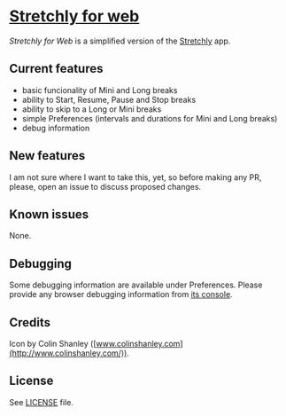 # [Stretchly for web](https://web.stretchly.net)

*Stretchly for Web* is a simplified version of the [Stretchly](https://hovancik.net/stretchly) app.

## Current features
- basic funcionality of Mini and Long breaks
- ability to Start, Resume, Pause and Stop breaks
- ability to skip to a Long or Mini breaks
- simple Preferences (intervals and durations for Mini and Long breaks)
- debug information

## New features
 I am not sure where I want to take this, yet, so before making any PR, please, open an issue to discuss proposed changes.

## Known issues
None.

## Debugging
Some debugging information are available under Preferences. Please provide any browser debugging information from [its console](https://developer.mozilla.org/en-US/docs/Tools/Browser_Console).

## Credits
Icon  by Colin Shanley ([www.colinshanley.com](http://www.colinshanley.com/)).

## License
See [LICENSE](https://github.com/hovancik/stretchly-for-web/blob/master/LICENSE) file.
